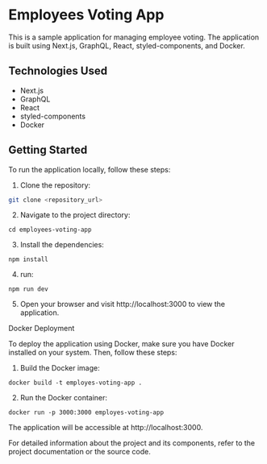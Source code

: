 # Employees Voting App

This is a sample application for managing employee voting. The application is built using Next.js, GraphQL, React, styled-components, and Docker.

## Technologies Used

- Next.js
- GraphQL
- React
- styled-components
- Docker

## Getting Started

To run the application locally, follow these steps:

1. Clone the repository:

```bash
git clone <repository_url>

```

2. Navigate to the project directory:

```
cd employees-voting-app
```

3. Install the dependencies:

```
npm install
```

4. run:

```
npm run dev
```

5. Open your browser and visit http://localhost:3000 to view the application.

Docker Deployment

To deploy the application using Docker, make sure you have Docker installed on your system. Then, follow these steps:

1. Build the Docker image:

```
docker build -t employes-voting-app .
```

2. Run the Docker container:

```
docker run -p 3000:3000 employes-voting-app
```

The application will be accessible at http://localhost:3000.

For detailed information about the project and its components, refer to the project documentation or the source code.

